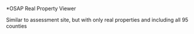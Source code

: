*OSAP Real Property Viewer

Similar to assessment site, but with only real properties and including all 95 counties